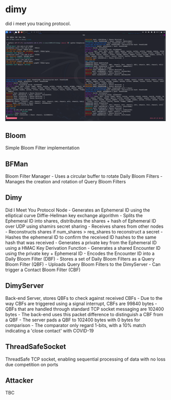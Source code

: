 # dimy
did i meet you tracing protocol.

![DIMY Protocol](./demo.png)

## Bloom

Simple Bloom Filter implementation

## BFMan

Bloom Filter Manager
    - Uses a circular buffer to rotate Daily Bloom Filters
    - Manages the creation and rotation of Query Bloom Filters

## Dimy

Did I Meet You Protocol Node
    - Generates an Ephemeral ID using the elliptical curve Diffie-Hellman key exchange algorithm
    - Splits the Ephemeral ID into shares, distributes the shares + hash of Ephemeral ID over UDP using shamirs secret sharing
    - Receives shares from other nodes
    - Reconstructs shares if num_shares > req_shares to reconstruct a secret
    - Hashes the ephemeral ID to confirm the received ID hashes to the same hash that was received
    - Generates a private key from the Ephemeral ID using a HMAC Key Derivation Function
    - Generates a shared Encounter ID using the private key + Ephemeral ID
    - Encodes the Encounter ID into a Daily Bloom Filter (DBF)
    - Stores a set of Daily Bloom Filters as a Query Bloom Filter (QBF)
    - Uploads Query Bloom Filters to the DimyServer
    - Can trigger a Contact Bloom Filter (CBF)

## DimyServer

Back-end Server, stores QBFs to check against received CBFs
    - Due to the way CBFs are triggered using a signal interrupt, CBFs are 99840 bytes
    - QBFs that are handled through standard TCP socket messaging are 102400 bytes
    - The back-end uses this packet difference to distinguish a CBF from a QBF
    - The server pads a QBF to 102400 bytes with 0 bytes for comparison
    - The comparator only regard 1-bits, with a 10% match indicating a 'close contact' with COVID-19

## ThreadSafeSocket

ThreadSafe TCP socket, enabling sequential processing of data with no loss due competition on ports

## Attacker

TBC
